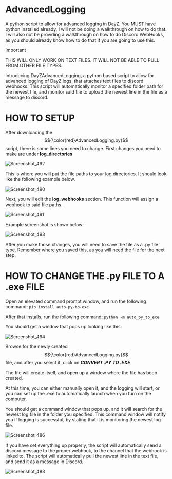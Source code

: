 # AdvancedLogging
A python script to allow for advanced logging in DayZ. You MUST have python installed already, I will not be doing a walkthrough on how to do that.
I will also not be providing a walkthrough on how to do Discord WebHooks, as you should already know how to do that if you are going to use this.

> [!IMPORTANT]
> THIS WILL ONLY WORK ON TEXT FILES. IT WILL NOT BE ABLE TO PULL FROM OTHER FILE TYPES.

Introducing DayZAdvancedLogging, a python based script to allow for advanced logging of DayZ logs, that attaches text files to discord webhooks.
This script will automatically monitor a specified folder path for the newest file, and monitor said file to upload the newest line in the file as a message to discord.





# HOW TO SETUP

After downloading the $${\color{red}AdvancedLogging.py}$$ script, there is some lines you need to change.
First changes you need to make are under **log_directories**

![Screenshot_492](https://github.com/user-attachments/assets/d8722a62-7eba-4cc3-a1fe-3608cef28af6)


This is where you will put the file paths to your log directories. It should look like the following example below.

![Screenshot_490](https://github.com/user-attachments/assets/bc37ac0a-b0a0-4ef9-b1c3-cad58a1b9346)


Next, you will edit the **log_webhooks** section. This function will assign a webhook to said file paths.

![Screenshot_491](https://github.com/user-attachments/assets/8c9bcc7b-976d-48dd-80c0-a3ef1e98d2c6)

Example screenshot is shown below:

![Screenshot_493](https://github.com/user-attachments/assets/7c2c9b62-e6a6-4c4c-af94-f8f92b702524)


After you make those changes, you will need to save the file as a .py file type. Remember where you saved this, as you will need the file for the next step.






# HOW TO CHANGE THE .py FILE TO A .exe FILE

Open an elevated command prompt window, and run the following command:
```pip install auto-py-to-exe```

After that installs, run the following command:
```python -m auto_py_to_exe```

You should get a window that pops up looking like this:

![Screenshot_494](https://github.com/user-attachments/assets/33239adc-137e-4458-98f3-5cfbb1a3b3d3)

Browse for the newly created $${\color{red}AdvancedLogging.py}$$ file, and after you select it, click on ***CONVERT .PY TO .EXE***

The file will create itself, and open up a window where the file has been created. 

At this time, you can either manually open it, and the logging will start, or you can set up the .exe to automatically launch when you turn on the computer.

You should get a command window that pops up, and it will search for the newest log file in the folder you specified.
This command window will notify you if logging is successful, by stating that it is monitoring the newest log file.

![Screenshot_486](https://github.com/user-attachments/assets/e08d79d3-fc69-4251-9f4e-2a9d857699af)


If you have set everything up properly, the script will automatically send a discord message to the proper webhook, to the channel that the webhook is linked to.
The script will automatically pull the newest line in the text file, and send it as a message in Discord.

![Screenshot_483](https://github.com/user-attachments/assets/58c4b9ba-9e02-4a62-a07f-a14bbfc985c9)


























